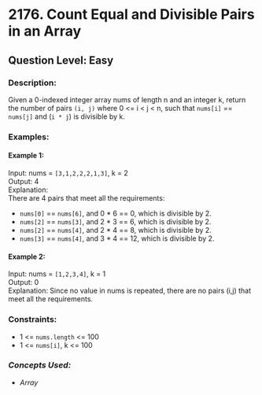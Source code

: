 # 2176. Count Equal and Divisible Pairs in an Array
## Question Level: Easy
### Description:
Given a 0-indexed integer array nums of length n and an integer k, return the number of pairs `(i, j)` where 0 <= i < j < n, such that `nums[i]` == `nums[j]` and (`i * j`) is divisible by k.

### Examples:
#### Example 1:

Input: nums = `[3,1,2,2,2,1,3]`, k = 2  
Output: 4  
Explanation:  
There are 4 pairs that meet all the requirements:  
- `nums[0]` == `nums[6]`, and 0 * 6 == 0, which is divisible by 2.
- `nums[2]` == `nums[3]`, and 2 * 3 == 6, which is divisible by 2.
- `nums[2]` == `nums[4]`, and 2 * 4 == 8, which is divisible by 2.
- `nums[3]` == `nums[4]`, and 3 * 4 == 12, which is divisible by 2.
#### Example 2:  

Input: nums = `[1,2,3,4]`, k = 1  
Output: 0  
Explanation: Since no value in nums is repeated, there are no pairs (i,j) that meet all the requirements.  

### Constraints:

- 1 <= `nums.length` <= 100
- 1 <= `nums[i]`, k <= 100

### <i>Concepts Used:
- Array </i>
